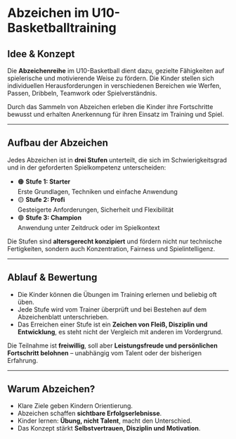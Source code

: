# Abzeichen im U10-Basketballtraining

## Idee & Konzept

Die **Abzeichenreihe** im U10-Basketball dient dazu, gezielte Fähigkeiten auf spielerische und motivierende Weise zu fördern. Die Kinder stellen sich individuellen Herausforderungen in verschiedenen Bereichen wie Werfen, Passen, Dribbeln, Teamwork oder Spielverständnis.

Durch das Sammeln von Abzeichen erleben die Kinder ihre Fortschritte bewusst und erhalten Anerkennung für ihren Einsatz im Training und Spiel.

---

## Aufbau der Abzeichen

Jedes Abzeichen ist in **drei Stufen** unterteilt, die sich im Schwierigkeitsgrad und in der geforderten Spielkompetenz unterscheiden:

- 🟠 **Stufe 1: Starter**  
  Erste Grundlagen, Techniken und einfache Anwendung  
- 🟡 **Stufe 2: Profi**  
  Gesteigerte Anforderungen, Sicherheit und Flexibilität  
- 🟢 **Stufe 3: Champion**  
  Anwendung unter Zeitdruck oder im Spielkontext  

Die Stufen sind **altersgerecht konzipiert** und fördern nicht nur technische Fertigkeiten, sondern auch Konzentration, Fairness und Spielintelligenz.

---

## Ablauf & Bewertung

- Die Kinder können die Übungen im Training erlernen und beliebig oft üben.  
- Jede Stufe wird vom Trainer überprüft und bei Bestehen auf dem Abzeichenblatt unterschrieben.  
- Das Erreichen einer Stufe ist ein **Zeichen von Fleiß, Disziplin und Entwicklung**, es steht nicht der Vergleich mit anderen im Vordergrund.  

Die Teilnahme ist **freiwillig**, soll aber **Leistungsfreude und persönlichen Fortschritt belohnen** – unabhängig vom Talent oder der bisherigen Erfahrung.

---

## Warum Abzeichen?

- Klare Ziele geben Kindern Orientierung.  
- Abzeichen schaffen **sichtbare Erfolgserlebnisse**.  
- Kinder lernen: **Übung, nicht Talent**, macht den Unterschied.  
- Das Konzept stärkt **Selbstvertrauen, Disziplin und Motivation**.
